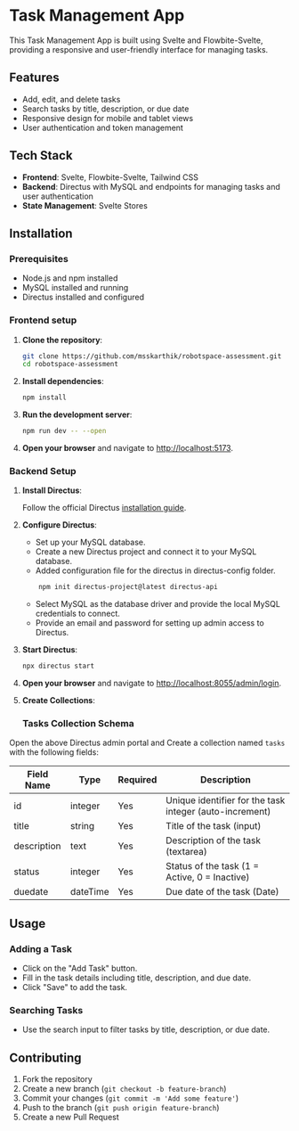 # Task Management App

This Task Management App is built using Svelte and Flowbite-Svelte, providing a responsive and user-friendly interface for managing tasks.

## Features

- Add, edit, and delete tasks
- Search tasks by title, description, or due date
- Responsive design for mobile and tablet views
- User authentication and token management

## Tech Stack

- **Frontend**: Svelte, Flowbite-Svelte, Tailwind CSS
- **Backend**: Directus with MySQL and endpoints for managing tasks and user authentication
- **State Management**: Svelte Stores

## Installation

### Prerequisites

- Node.js and npm installed
- MySQL installed and running
- Directus installed and configured

### Frontend setup

1. **Clone the repository**:

    ```bash
    git clone https://github.com/msskarthik/robotspace-assessment.git
    cd robotspace-assessment
    ```

2. **Install dependencies**:

    ```bash
    npm install
    ```

3. **Run the development server**:

    ```bash
    npm run dev -- --open
    ```

4. **Open your browser** and navigate to [http://localhost:5173](http://localhost:5173).

### Backend Setup

1. **Install Directus**:

    Follow the official Directus [installation guide](https://docs.directus.io/getting-started/quickstart.html).

2. **Configure Directus**:

    - Set up your MySQL database.
    - Create a new Directus project and connect it to your MySQL database.
    - Added configuration file for the directus in directus-config folder.

    ```bash
        npm init directus-project@latest directus-api
    ```
    - Select MySQL as the database driver and provide the local MySQL credentials to connect.
    - Provide an email and password for setting up admin access to Directus.

3. **Start Directus**:

    ```bash
    npx directus start
    ```

4. **Open your browser** and navigate to [http://localhost:8055/admin/login](http://localhost:8055/admin/login).

5. **Create Collections**:

    ### Tasks Collection Schema

Open the above Directus admin portal and Create a collection named `tasks` with the following fields:

| Field Name  | Type       | Required | Description                                            |
|-------------|------------|----------|--------------------------------------------------------|
| id          | integer    | Yes      | Unique identifier for the task integer (auto-increment)|
| title       | string     | Yes      | Title of the task (input)                              |
| description | text       | Yes      | Description of the task (textarea)                     |
| status      | integer    | Yes      | Status of the task (1 = Active, 0 = Inactive)          |
| duedate     | dateTime   | Yes      | Due date of the task (Date)                            |

## Usage

### Adding a Task

- Click on the "Add Task" button.
- Fill in the task details including title, description, and due date.
- Click "Save" to add the task.

### Searching Tasks

- Use the search input to filter tasks by title, description, or due date.

## Contributing

1. Fork the repository
2. Create a new branch (`git checkout -b feature-branch`)
3. Commit your changes (`git commit -m 'Add some feature'`)
4. Push to the branch (`git push origin feature-branch`)
5. Create a new Pull Request